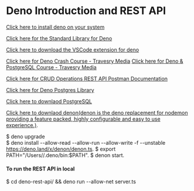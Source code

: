 # Deno Introduction and REST API

[Click here to install deno on your system](https://deno.land/#installation)

[Click here for the Standard Library for Deno](https://deno.land/std)

[Click here to download the VSCode extension for deno](https://marketplace.visualstudio.com/items?itemName=denoland.vscode-deno)

[Click here for Deno Crash Course - Travesry Media](https://www.youtube.com/watch?v=NHHhiqwcfRM)
[Click here for Deno & PostgreSQL Course - Travesry Media](https://www.youtube.com/watch?v=KuaI6mphFNc)

[Click here for CRUD Operations REST API Postman Documentation](https://documenter.getpostman.com/view/3782712/SztD57nf)

[Click here for Deno Postgres Library](https://deno.land/x/postgres)

[Click here to downlaod PostgreSQL](https://www.postgresql.org/download/)

[Click here to downlaod denon(denon is the deno replacement for nodemon providing a feature packed, highly configurable and easy to use experience.)](https://deno.land/x/denon).  

$ deno upgrade  
$ deno install --allow-read --allow-run --allow-write -f --unstable https://deno.land/x/denon/denon.ts. 
$ export PATH="/Users/<your account>/.deno/bin:$PATH". 
$ denon start. 

#### To run the REST API in local

$ cd deno-rest-api/ && deno run --allow-net server.ts
